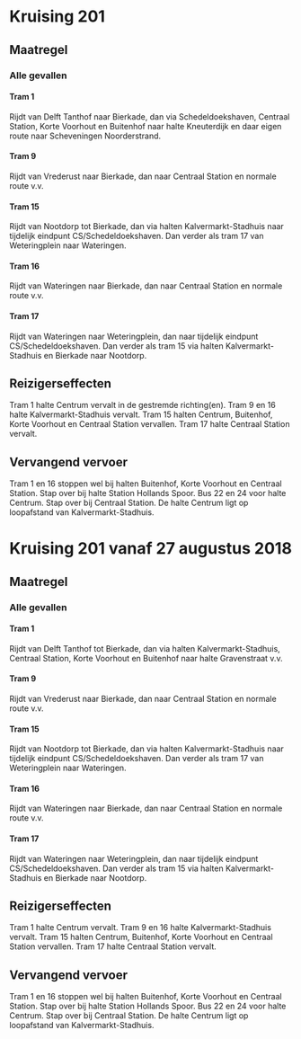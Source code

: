 # Kruising 201
## Maatregel
### Alle gevallen

#### Tram 1
Rijdt van Delft Tanthof naar Bierkade, dan via Schedeldoekshaven, Centraal Station, Korte Voorhout en Buitenhof naar halte Kneuterdijk en daar eigen route naar Scheveningen Noorderstrand.

#### Tram 9
Rijdt van Vrederust naar Bierkade, dan naar Centraal Station en normale route v.v.

#### Tram 15
Rijdt van Nootdorp tot Bierkade, dan via halten Kalvermarkt-Stadhuis naar tijdelijk eindpunt CS/Schedeldoekshaven. Dan verder als tram 17 van Weteringplein naar Wateringen.

#### Tram 16
Rijdt van Wateringen naar Bierkade, dan naar Centraal Station en normale route v.v.

#### Tram 17
Rijdt van Wateringen naar Weteringplein, dan naar tijdelijk eindpunt CS/Schedeldoekshaven. Dan verder als tram 15 via halten Kalvermarkt-Stadhuis en Bierkade naar Nootdorp.

## Reizigerseffecten
Tram 1 halte Centrum vervalt in de gestremde richting(en).
Tram 9 en 16 halte Kalvermarkt-Stadhuis vervalt.
Tram 15 halten Centrum, Buitenhof, Korte Voorhout en Centraal Station vervallen.
Tram 17 halte Centraal Station vervalt.

## Vervangend vervoer
Tram 1 en 16 stoppen wel bij halten Buitenhof, Korte Voorhout en Centraal Station. Stap over bij halte Station Hollands Spoor.
Bus 22 en 24 voor halte Centrum. Stap over bij Centraal Station. De halte Centrum ligt op loopafstand van Kalvermarkt-Stadhuis.

# Kruising 201 vanaf 27 augustus 2018
## Maatregel
### Alle gevallen

#### Tram 1
Rijdt van Delft Tanthof tot Bierkade, dan via halten Kalvermarkt-Stadhuis, Centraal Station, Korte Voorhout en Buitenhof naar halte Gravenstraat v.v.

#### Tram 9
Rijdt van Vrederust naar Bierkade, dan naar Centraal Station en normale route v.v.

#### Tram 15
Rijdt van Nootdorp tot Bierkade, dan via halten Kalvermarkt-Stadhuis naar tijdelijk eindpunt CS/Schedeldoekshaven. Dan verder als tram 17 van Weteringplein naar Wateringen.

#### Tram 16
Rijdt van Wateringen naar Bierkade, dan naar Centraal Station en normale route v.v.

#### Tram 17
Rijdt van Wateringen naar Weteringplein, dan naar tijdelijk eindpunt CS/Schedeldoekshaven. Dan verder als tram 15 via halten Kalvermarkt-Stadhuis en Bierkade naar Nootdorp.

## Reizigerseffecten
Tram 1 halte Centrum vervalt.
Tram 9 en 16 halte Kalvermarkt-Stadhuis vervalt.
Tram 15 halten Centrum, Buitenhof, Korte Voorhout en Centraal Station vervallen.
Tram 17 halte Centraal Station vervalt.

## Vervangend vervoer
Tram 1 en 16 stoppen wel bij halten Buitenhof, Korte Voorhout en Centraal Station. Stap over bij halte Station Hollands Spoor.
Bus 22 en 24 voor halte Centrum. Stap over bij Centraal Station. De halte Centrum ligt op loopafstand van Kalvermarkt-Stadhuis.
